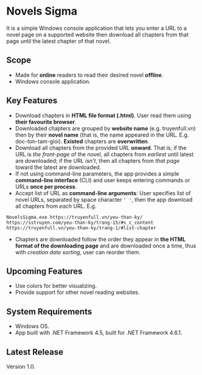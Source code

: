 # Novels Sigma
It is a simple Windows console application that lets you enter a URL to a novel page on a supported website then download all chapters from that page until the latest chapter of that novel.
## Scope
- Made for **online** readers to read their desired novel **offline**.
- Windows console application.
## Key Features
- Download chapters in **HTML file format (.html)**. User read them using **their favourite browser**.
- Downloaded chapters are grouped by **website name** (e.g. truyenfull.vn) then by their **novel name** (that is, the name appeared in the URL. E.g. doc-ton-tam-gioi). **Existed** chapters are **overwritten**.
- Download all chapters from the provided URL **onward**. That is, if the URL is *the front-page* of the novel, all chapters from *earliest* until latest are downloaded; if the URL *isn't*, then all chapters from *that page* toward the latest are downloaded.
- If not using command-line parameters, the app provides a simple **command-line interface** (CLI) and user keeps entering commands or URLs **once per process**.
- Accept list of URL as **command-line arguments**: User specifies list of novel URLs, separated by space character `' '`, then the app download all chapters from *each* URL. E.g. 
```
NovelsSigma.exe https://truyenfull.vn/yeu-than-ky/ https://sstruyen.com/yeu-than-ky/trang-15/#s_c_content https://truyenfull.vn/yeu-than-ky/trang-1/#list-chapter
```
- Chapters are downloaded follow the order they appear in **the HTML format of the downloading page** and are downloaded once a time, thus with *creation date sorting*, user can reorder them.
## Upcoming Features
- Use colors for better visualizing.
- Provide support for other novel reading websites.
## System Requirements
- Windows OS.
- App built with .NET Framework 4.5, built for .NET Framework 4.6.1.
## Latest Release
Version 1.0.